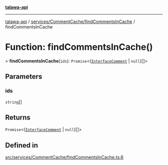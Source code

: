 [**talawa-api**](../../../../README.md)

***

[talawa-api](../../../../modules.md) / [services/CommentCache/findCommentsInCache](../README.md) / findCommentsInCache

# Function: findCommentsInCache()

\> **findCommentsInCache**(`ids`): `Promise`\<([`InterfaceComment`](../../../../models/Comment/interfaces/InterfaceComment.md) \| `null`)[]\>

## Parameters

### ids

`string`[]

## Returns

`Promise`\<([`InterfaceComment`](../../../../models/Comment/interfaces/InterfaceComment.md) \| `null`)[]\>

## Defined in

[src/services/CommentCache/findCommentsInCache.ts:6](https://github.com/PalisadoesFoundation/talawa-api/blob/832d310bae30bd8cb45fb1b44f62dd776dccc52f/src/services/CommentCache/findCommentsInCache.ts#L6)

